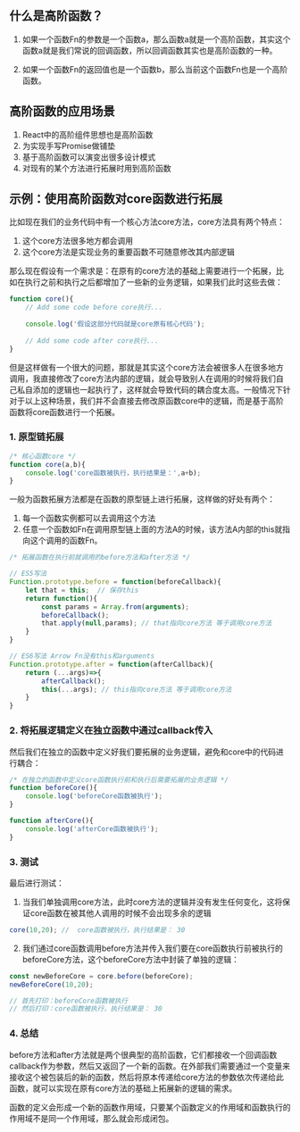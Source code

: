 ## 什么是高阶函数？
1. 如果一个函数Fn的参数是一个函数a，那么函数a就是一个高阶函数，其实这个函数a就是我们常说的回调函数，所以回调函数其实也是高阶函数的一种。

2. 如果一个函数Fn的返回值也是一个函数b，那么当前这个函数Fn也是一个高阶函数。

## 高阶函数的应用场景
1. React中的高阶组件思想也是高阶函数
2. 为实现手写Promise做铺垫
3. 基于高阶函数可以演变出很多设计模式
4. 对现有的某个方法进行拓展时用到高阶函数

## 示例：使用高阶函数对core函数进行拓展
比如现在我们的业务代码中有一个核心方法core方法，core方法具有两个特点：
1. 这个core方法很多地方都会调用
2. 这个core方法是实现业务的重要函数不可随意修改其内部逻辑

那么现在假设有一个需求是：在原有的core方法的基础上需要进行一个拓展，比如在执行之前和执行之后都增加了一些新的业务逻辑，如果我们此时这些去做：
```js
function core(){
	// Add some code before core执行...
	
	console.log('假设这部分代码就是core原有核心代码');
	
	// Add some code after core执行...
}
```
但是这样做有一个很大的问题，那就是其实这个core方法会被很多人在很多地方调用，我直接修改了core方法内部的逻辑，就会导致别人在调用的时候将我们自己私自添加的逻辑也一起执行了，这样就会导致代码的耦合度太高。一般情况下针对于以上这种场景，我们并不会直接去修改原函数core中的逻辑，而是基于高阶函数将core函数进行一个拓展。

### 1. 原型链拓展
```js
/* 核心函数core */
function core(a,b){
	console.log('core函数被执行，执行结果是：',a+b);
}
```

一般为函数拓展方法都是在函数的原型链上进行拓展，这样做的好处有两个：
1. 每一个函数实例都可以去调用这个方法
2. 任意一个函数如Fn在调用原型链上面的方法A的时候，该方法A内部的this就指向这个调用的函数Fn。
```js
/* 拓展函数在执行前就调用的before方法和after方法 */

// ES5写法
Function.prototype.before = function(beforeCallback){
	let that = this;  // 保存this
	return function(){
		const params = Array.from(arguments);
		beforeCallback();
		that.apply(null,params); // that指向core方法 等于调用core方法
	}
}

// ES6写法 Arrow Fn没有this和arguments
Function.prototype.after = function(afterCallback){
	return (...args)=>{
		afterCallback();
		this(...args); // this指向core方法 等于调用core方法
	}
}
```

### 2. 将拓展逻辑定义在独立函数中通过callback传入
然后我们在独立的函数中定义好我们要拓展的业务逻辑，避免和core中的代码进行耦合：
```js
/* 在独立的函数中定义core函数执行前和执行后需要拓展的业务逻辑 */
function beforeCore(){
	console.log('beforeCore函数被执行');
}

function afterCore(){
	console.log('afterCore函数被执行');
}
```

### 3. 测试
最后进行测试：
1. 当我们单独调用core方法，此时core方法的逻辑并没有发生任何变化，这将保证core函数在被其他人调用的时候不会出现多余的逻辑
```js
core(10,20); //  core函数被执行，执行结果是： 30
```

2. 我们通过core函数调用before方法并传入我们要在core函数执行前被执行的beforeCore方法，这个beforeCore方法中封装了单独的逻辑：
```js
const newBeforeCore = core.before(beforeCore);
newBeforeCore(10,20); 

// 首先打印：beforeCore函数被执行
// 然后打印：core函数被执行，执行结果是： 30
```

### 4. 总结
before方法和after方法就是两个很典型的高阶函数，它们都接收一个回调函数callback作为参数，然后又返回了一个新的函数。在外部我们需要通过一个变量来接收这个被包装后的新的函数，然后将原本传递给core方法的参数依次传递给此函数，就可以实现在原有core方法的基础上拓展新的逻辑的需求。


函数的定义会形成一个新的函数作用域，只要某个函数定义的作用域和函数执行的作用域不是同一个作用域，那么就会形成闭包。